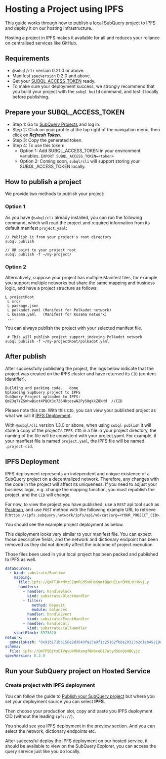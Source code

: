 # Hosting a Project using IPFS

This guide works through how to publish a local SubQuery project to [IPFS](https://ipfs.io/) and deploy it on our hosting infrastructure.

Hosting a project in IPFS makes it available for all and reduces your reliance on centralised services like GitHub.

## Requirements

- `@subql/cli` version 0.21.0 or above.
- Manifest `specVersion` 0.2.0 and above.
- Get your [SUBQL_ACCESS_TOKEN](ipfs.md#prepare-your-subql-access-token) ready.
- To make sure your deployment success, we strongly recommend that you build your project with the `subql build` command, and test it locally before publishing.

## Prepare your SUBQL_ACCESS_TOKEN

- Step 1: Go to [SubQuery Projects](https://project.subquery.network/) and log in.
- Step 2: Click on your profile at the top right of the navigation menu, then click on **_Refresh Token_**.
- Step 3: Copy the generated token.
- Step 4: To use this token:
  - Option 1: Add SUBQL_ACCESS_TOKEN in your environment variables. `EXPORT SUBQL_ACCESS_TOKEN=<token>`
  - Option 2: Coming soon, `subql/cli` will support storing your SUBQL_ACCESS_TOKEN locally.

## How to publish a project

We provide two methods to publish your project:

### Option 1

As you have `@subql/cli` already installed, you can run the following command, which will read the project and required information from its default manifest `project.yaml`:

```
// Publish it from your project's root directory
subql publish

// OR point to your project root
subql publish -f ~/my-project/
```

### Option 2

Alternatively, suppose your project has multiple Manifest files, for example you support multiple networks but share the same mapping and business logic, and have a project structure as follows:

```
L projectRoot
 L src/
 L package.json
 L polkadot.yaml (Manifest for Polkadot network)
 L kusama.yaml   (Manifest for Kusama network)
 ...
```

You can always publish the project with your selected manifest file.

```
 # This will publish project support indexing Polkadot network
subql publish -f ~/my-projectRoot/polkadot.yaml
```

## After publish

After successfully publishing the project, the logs below indicate that the project was created on the IPFS cluster and have returned its `CID` (content identifier).

```
Building and packing code... done
Uploading SupQuery project to IPFS
SubQuery Project uploaded to IPFS: QmZ3q7YZSmhwBiot4PQCK3c7Z6HkteswN2Py58gkkZ8kNd  //CID
```

Please note this `CID`. With this `CID`, you can view your published project as what we call it [IPFS Deployment](ipfs.md#ipfs-deployment).

With `@subql/cli` version 1.3.0 or above, when using `subql publish` it will store a copy of the project's `IPFS CID` in a file in your project directory, the naming of the file will be consistent with your project.yaml. For example, if your manfiest file is named `project.yaml`, the IPFS file will be named  `.project-cid`.

## IPFS Deployment

IPFS deployment represents an independent and unique existence of a SubQuery project on a decentralized network. Therefore, any changes with the code in the project will affect its uniqueness. If you need to adjust your business logic, e.g. change the mapping function, you must republish the project, and the `CID` will change.

For now, to view the project you have published, use a `REST` api tool such as [Postman](https://web.postman.co/), and use `POST` method with the following example URL to retrieve it:`https://ipfs.subquery.network/ipfs/api/v0/cat?arg=<YOUR_PROJECT_CID>`.

You should see the example project deployment as below.

This deployment looks very similar to your manifest file. You can expect those descriptive fields, and the network and dictionary endpoint has been removed as they did not directly affect the outcome of project execution.

Those files been used in your local project has been packed and published to IPFS as well.

```yaml
dataSources:
  - kind: substrate/Runtime
    mapping:
      file: ipfs://QmTTJKrMVzCZqmRCd5xKHbKymtQQnHZierBMHLtHHGyjLy
      handlers:
        - handler: handleBlock
          kind: substrate/BlockHandler
        - filter:
            method: Deposit
            module: balances
          handler: handleEvent
          kind: substrate/EventHandler
        - handler: handleCall
          kind: substrate/CallHandler
    startBlock: 8973820
network:
  genesisHash: "0x91b171bb158e2d3848fa23a9f1c25182fb8e20313b2c1eb49219da7a70ce90c3"
schema:
  file: ipfs://QmTP5BjtxETVqvU4MkRxmgf8NbceB17WtydS6oQeHBCyjz
specVersion: 0.2.0
```

## Run your SubQuery project on Hosted Service

### Create project with IPFS deployment

You can follow the guide to [Publish your SubQuery project](../run_publish/publish.md) but where you set your deployment source you can select **IPFS**.

Then choose your production slot, copy and paste you IPFS deployment CID (without the leading `ipfs://`).

You should see you IPFS deployment in the preview section. And you can select the network, dictionary endpoints etc.

After successful deploy the IPFS deployment on our hosted service, it should be available to view on the SubQuery Explorer, you can access the query service just like you do locally.
